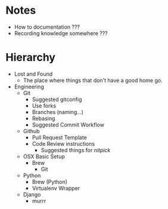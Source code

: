 # Notes

- How to documentation ???
- Recording knowledge somewhere ???

# Hierarchy

- Lost and Found
    - The place where things that don't have a good home go.
- Engineering
    - Git
        - Suggested gitconfig
        - Use forks
        - Branches (naming...)
        - Rebasing
        - Suggested Commit Workflow
    - Github
        - Pull Request Template
        - Code Review instructions
            - Suggested things for *nitpick*
    - OSX Basic Setup
        - Brew
            - Git
    - Python
        - Brew (Python)
        - Virtualenv Wrapper
    - Django
        - murrr
